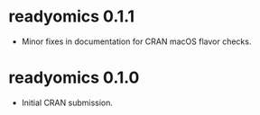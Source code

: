 # readyomics 0.1.1

- Minor fixes in documentation for CRAN macOS flavor checks.

# readyomics 0.1.0

- Initial CRAN submission.
